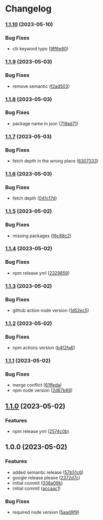 # Changelog

### [1.1.10](https://www.github.com/invisibleloop/pkgbmp/compare/v1.1.9...v1.1.10) (2023-05-10)


### Bug Fixes

* clii keyword typo ([9ff6e80](https://www.github.com/invisibleloop/pkgbmp/commit/9ff6e807cef36f86da8f1c4e4bcf6beaf7ba3c24))

### [1.1.9](https://www.github.com/invisibleloop/pkgbmp/compare/v1.1.8...v1.1.9) (2023-05-03)


### Bug Fixes

* remove semantic ([f2ad503](https://www.github.com/invisibleloop/pkgbmp/commit/f2ad503648c486b54498692709232cf0facefae6))

### [1.1.8](https://www.github.com/invisibleloop/pkgbmp/compare/v1.1.7...v1.1.8) (2023-05-03)


### Bug Fixes

* package name in json ([719ad71](https://www.github.com/invisibleloop/pkgbmp/commit/719ad713ce749e61850544fab187d1458a646bc2))

### [1.1.7](https://www.github.com/invisibleloop/pkgbmp/compare/v1.1.6...v1.1.7) (2023-05-03)


### Bug Fixes

* fetch depth in the wrong place ([6307333](https://www.github.com/invisibleloop/pkgbmp/commit/630733393238fdcd0abe2c2d15b8f97713ec1685))

### [1.1.6](https://www.github.com/invisibleloop/pkgbmp/compare/v1.1.5...v1.1.6) (2023-05-03)


### Bug Fixes

* fetch depth ([041c17d](https://www.github.com/invisibleloop/pkgbmp/commit/041c17d25b6bb57a7504471ab21e1ebca5eab2cd))

### [1.1.5](https://www.github.com/invisibleloop/pkgbmp/compare/v1.1.4...v1.1.5) (2023-05-02)


### Bug Fixes

* missing packages ([f6c88c2](https://www.github.com/invisibleloop/pkgbmp/commit/f6c88c2563e4715355e99d134b55f9e0f1bd92a1))

### [1.1.4](https://www.github.com/invisibleloop/pkgbmp/compare/v1.1.3...v1.1.4) (2023-05-02)


### Bug Fixes

* npm release yml ([2329859](https://www.github.com/invisibleloop/pkgbmp/commit/2329859328c51e1e4a6ee568e2d589ccb1a4f60d))

### [1.1.3](https://www.github.com/invisibleloop/pkgbmp/compare/v1.1.2...v1.1.3) (2023-05-02)


### Bug Fixes

* github action node version ([1d52ec5](https://www.github.com/invisibleloop/pkgbmp/commit/1d52ec546fded86bc083ed9f507e07d4bccbd5f0))

### [1.1.2](https://www.github.com/invisibleloop/pkgbmp/compare/v1.1.1...v1.1.2) (2023-05-02)


### Bug Fixes

* npm actions version ([b4f2fa6](https://www.github.com/invisibleloop/pkgbmp/commit/b4f2fa6d0849efabd178f5fe6837ac486afb655f))

### [1.1.1](https://www.github.com/invisibleloop/pkgbmp/compare/v1.1.0...v1.1.1) (2023-05-02)


### Bug Fixes

* merge conflict ([61ffeda](https://www.github.com/invisibleloop/pkgbmp/commit/61ffeda72cfc8148306c614fb9d8b26b380c298a))
* npm node version ([2d67b69](https://www.github.com/invisibleloop/pkgbmp/commit/2d67b692721c327c8eedd6017b8f88addfbf3c1f))

## [1.1.0](https://www.github.com/invisibleloop/pkgbmp/compare/v1.0.0...v1.1.0) (2023-05-02)


### Features

* npm release yml ([2574c0b](https://www.github.com/invisibleloop/pkgbmp/commit/2574c0bd32c08d6d84b14514e300e8dfc19074cf))

## 1.0.0 (2023-05-02)


### Features

* added semantic release ([57b51c6](https://www.github.com/invisibleloop/pkgbmp/commit/57b51c62e430c072e6f89157f230bc43cb0084ef))
* google release please ([2372d7c](https://www.github.com/invisibleloop/pkgbmp/commit/2372d7c8d69c04cab9165c1345523d840f326684))
* initial commit ([038a09b](https://www.github.com/invisibleloop/pkgbmp/commit/038a09bc0077d03d9b77ba6367bdba15d24aa7aa))
* initial commit ([accaac1](https://www.github.com/invisibleloop/pkgbmp/commit/accaac18200736c796aa0c5bd6143377f4baf99c))


### Bug Fixes

* required node version ([5aad9f9](https://www.github.com/invisibleloop/pkgbmp/commit/5aad9f9b082e5fcf7ab57f52b9964fe76567a2b4))
